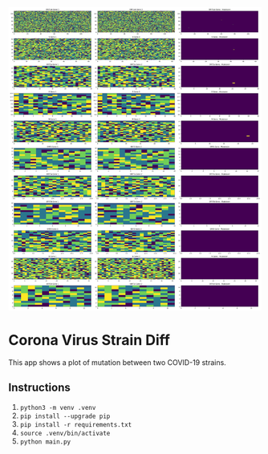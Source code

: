 ![alt text](https://github.com/moeabdol/corona-diff/blob/master/covid_diff.jpg)

# Corona Virus Strain Diff
This app shows a plot of mutation between two COVID-19 strains.

## Instructions
1. `python3 -m venv .venv`
2. `pip install --upgrade pip`
3. `pip install -r requirements.txt`
4. `source .venv/bin/activate`
5. `python main.py`
